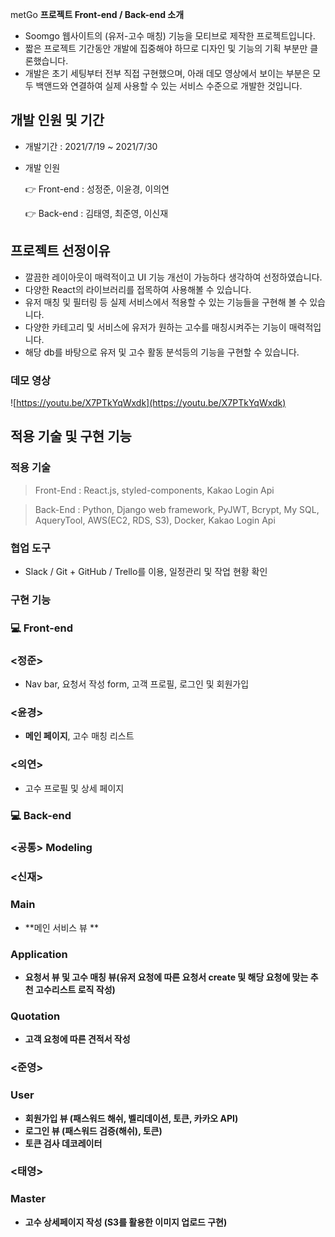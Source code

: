 metGo **프로젝트 Front-end / Back-end 소개**

- Soomgo 웹사이트의 (유저-고수 매칭) 기능을 모티브로 제작한 프로젝트입니다.
- 짧은 프로젝트 기간동안 개발에 집중해야 하므로 디자인 및 기능의 기획 부분만 클론했습니다.
- 개발은 초기 세팅부터 전부 직접 구현했으며, 아래 데모 영상에서 보이는 부분은 모두 백앤드와 연결하여 실제 사용할 수 있는 서비스 수준으로 개발한 것입니다.

## **개발 인원 및 기간**

- 개발기간 : 2021/7/19 ~ 2021/7/30
- 개발 인원

    👉  Front-end : 성정준, 이윤경, 이의연 

    👉  Back-end : 김태영, 최준영, 이신재

## **프로젝트 선정이유**

- 깔끔한 레이아웃이 매력적이고 UI 기능 개선이 가능하다 생각하여 선정하였습니다.
- 다양한 React의 라이브러리를 접목하여 사용해볼 수 있습니다.
- 유저 매칭 및 필터링 등 실제 서비스에서 적용할 수 있는 기능들을 구현해 볼 수 있습니다.
- 다양한 카테고리 및 서비스에 유저가 원하는 고수를 매칭시켜주는 기능이 매력적입니다.
- 해당 db를 바탕으로 유저 및 고수 활동 분석등의 기능을 구현할 수 있습니다.

### **데모 영상**

![https://youtu.be/X7PTkYqWxdk](https://youtu.be/X7PTkYqWxdk)

## **적용 기술 및 구현 기능**

### **적용 기술**

> Front-End : React.js, styled-components, Kakao Login Api

> Back-End : Python, Django web framework,  PyJWT, Bcrypt, My SQL, AqueryTool, AWS(EC2, RDS, S3), Docker, Kakao Login Api

### 협업 **도구**

- Slack / Git + GitHub / Trello를 이용, 일정관리 및 작업 현황 확인

### **구현 기능**

### 💻  Front-end

### <정준>

- Nav bar, 요청서 작성 form, 고객 프로필, 로그인 및 회원가입

### <윤경>

- **메인 페이지**, 고수 매칭 리스트

### <의연>

- 고수 프로필 및 상세 페이지

### 💻  Back-end

### <공통> Modeling

### <신재>

### Main 
- **메인 서비스 뷰 **

### Application
- **요청서 뷰 및 고수 매칭 뷰(유저 요청에 따른 요청서 create 및 해당 요청에 맞는 추천 고수리스트 로직 작성)**

### Quotation
- **고객 요청에 따른 견적서 작성**


### <준영>

### User
- **회원가입 뷰 (패스워드 해쉬, 벨리데이션, 토큰, 카카오 API)**
- **로그인 뷰 (패스워드 검증(해쉬), 토큰)**
- **토큰 검사 데코레이터**

### <태영>

### Master
- **고수 상세페이지 작성 (S3를 활용한 이미지 업로드 구현)**

